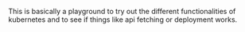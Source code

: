 This is basically a playground to try out the different functionalities of kubernetes and to see if things like api fetching or deployment works.
